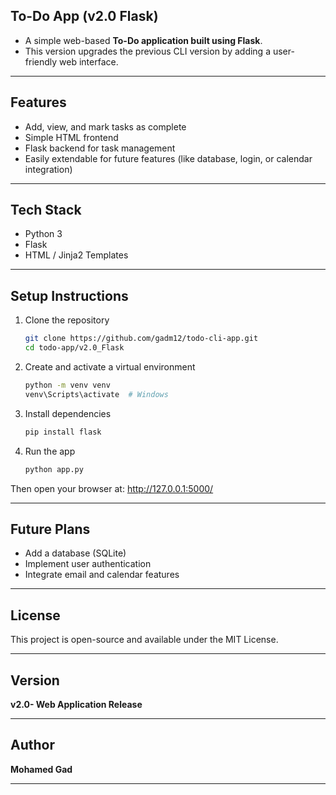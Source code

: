 ## To-Do App (v2.0 Flask)

* A simple web-based **To-Do application built using Flask**.
* This version upgrades the previous CLI version by adding a user-friendly web interface.

---

## Features

- Add, view, and mark tasks as complete
- Simple HTML frontend
- Flask backend for task management
- Easily extendable for future features (like database, login, or calendar integration)

--- 

## Tech Stack

- Python 3
- Flask
- HTML / Jinja2 Templates

---

## Setup Instructions

1. Clone the repository

    ```bash
    git clone https://github.com/gadm12/todo-cli-app.git
    cd todo-app/v2.0_Flask
    ```


2. Create and activate a virtual environment

    ```bash
    python -m venv venv
    venv\Scripts\activate  # Windows
    ```

3. Install dependencies

    ```bash
    pip install flask
    ```

4. Run the app

    ```bash
    python app.py
    ```

Then open your browser at: http://127.0.0.1:5000/

---

## Future Plans

* Add a database (SQLite)
* Implement user authentication
* Integrate email and calendar features

---

## License

This project is open-source and available under the MIT License.

---

## Version 

**v2.0- Web Application Release**

---

## Author

**Mohamed Gad**

---

